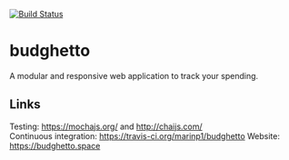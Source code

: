 [![Build Status](https://travis-ci.org/marinp1/budghetto.svg?branch=master)](https://travis-ci.org/marinp1/budghetto)

# budghetto
A modular and responsive web application to track your spending.

## Links
Testing: https://mochajs.org/ and http://chaijs.com/  
Continuous integration: https://travis-ci.org/marinp1/budghetto
Website: https://budghetto.space
